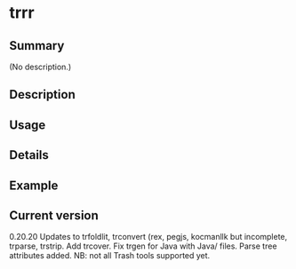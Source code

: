 # trrr

## Summary

(No description.)

## Description

## Usage

## Details

## Example

## Current version

0.20.20 Updates to trfoldlit, trconvert (rex, pegjs, kocmanllk but incomplete, trparse, trstrip. Add trcover. Fix trgen for Java with Java/ files. Parse tree attributes added. NB: not all Trash tools supported yet.
